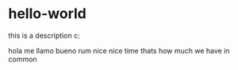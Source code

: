 # hello-world
this is a description c:

hola me llamo bueno rum nice nice time
thats how much we have in common
